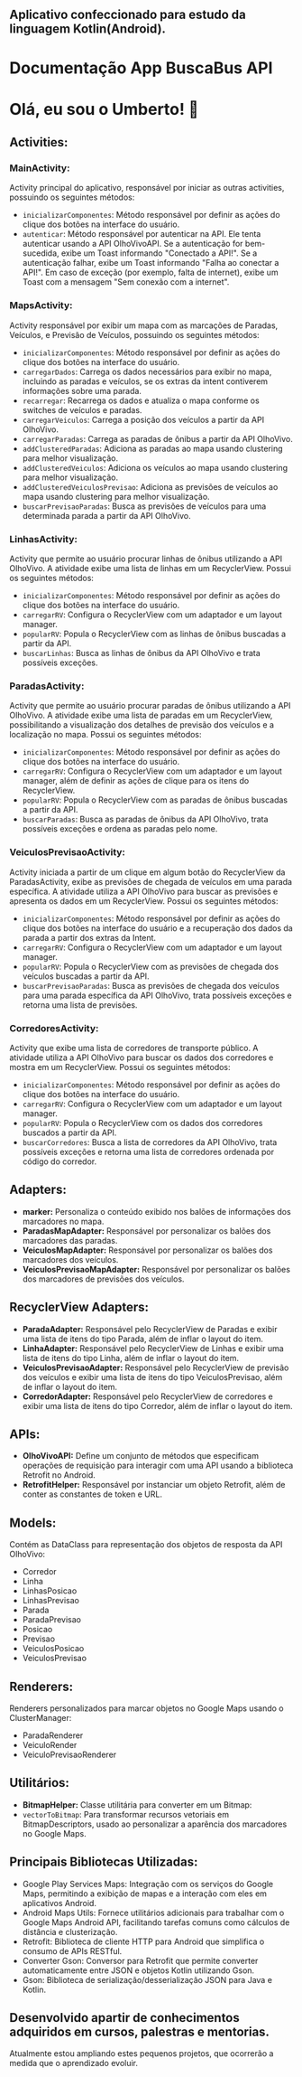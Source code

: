 ## Aplicativo confeccionado para estudo da linguagem Kotlin(Android).

<h1>Documentação App BuscaBus API</h1>

# Olá, eu sou o Umberto! 👋

<h2>Activities:</h2>

<h3>MainActivity:</h3>
<p>Activity principal do aplicativo, responsável por iniciar as outras activities, possuindo os seguintes métodos:</p>
<ul>
<li><code>inicializarComponentes</code>: Método responsável por definir as ações do clique dos botões na interface do usuário.</li>
<li><code>autenticar</code>: Método responsável por autenticar na API. Ele tenta autenticar usando a API OlhoVivoAPI. Se a autenticação for bem-sucedida, exibe um Toast informando "Conectado a API!". Se a autenticação falhar, exibe um Toast informando "Falha ao conectar a API!". Em caso de exceção (por exemplo, falta de internet), exibe um Toast com a mensagem "Sem conexão com a internet".</li>
</ul>

<h3>MapsActivity:</h3>
<p>Activity responsável por exibir um mapa com as marcações de Paradas, Veículos, e Previsão de Veículos, possuindo os seguintes métodos:</p>
<ul>
    <li><code>inicializarComponentes</code>: Método responsável por definir as ações do clique dos botões na interface do usuário.</li>
    <li><code>carregarDados</code>: Carrega os dados necessários para exibir no mapa, incluindo as paradas e veículos, se os extras da intent contiverem informações sobre uma parada.</li>
    <li><code>recarregar</code>: Recarrega os dados e atualiza o mapa conforme os switches de veículos e paradas.</li>
    <li><code>carregarVeiculos</code>: Carrega a posição dos veículos a partir da API OlhoVivo.</li>
    <li><code>carregarParadas</code>: Carrega as paradas de ônibus a partir da API OlhoVivo.</li>
    <li><code>addClusteredParadas</code>: Adiciona as paradas ao mapa usando clustering para melhor visualização.</li>
    <li><code>addClusteredVeiculos</code>: Adiciona os veículos ao mapa usando clustering para melhor visualização.</li>
    <li><code>addClusteredVeiculosPrevisao</code>: Adiciona as previsões de veículos ao mapa usando clustering para melhor visualização.</li>
    <li><code>buscarPrevisaoParadas</code>: Busca as previsões de veículos para uma determinada parada a partir da API OlhoVivo.</li>
</ul>

<h3>LinhasActivity:</h3>
<p>Activity que permite ao usuário procurar linhas de ônibus utilizando a API OlhoVivo. A atividade exibe uma lista de linhas em um RecyclerView. Possui os seguintes métodos:</p>
<ul>
    <li><code>inicializarComponentes</code>: Método responsável por definir as ações do clique dos botões na interface do usuário.</li>
    <li><code>carregarRV</code>: Configura o RecyclerView com um adaptador e um layout manager.</li>
    <li><code>popularRV</code>: Popula o RecyclerView com as linhas de ônibus buscadas a partir da API.</li>
    <li><code>buscarLinhas</code>: Busca as linhas de ônibus da API OlhoVivo e trata possíveis exceções.</li>
</ul>

<h3>ParadasActivity:</h3>
<p>Activity que permite ao usuário procurar paradas de ônibus utilizando a API OlhoVivo. A atividade exibe uma lista de paradas em um RecyclerView, possibilitando a visualização dos detalhes de previsão dos veículos e a localização no mapa. Possui os seguintes métodos:</p>
<ul>
    <li><code>inicializarComponentes</code>: Método responsável por definir as ações do clique dos botões na interface do usuário.</li>
    <li><code>carregarRV</code>: Configura o RecyclerView com um adaptador e um layout manager, além de definir as ações de clique para os itens do RecyclerView.</li>
    <li><code>popularRV</code>: Popula o RecyclerView com as paradas de ônibus buscadas a partir da API.</li>
    <li><code>buscarParadas</code>: Busca as paradas de ônibus da API OlhoVivo, trata possíveis exceções e ordena as paradas pelo nome.</li>
</ul>

<h3>VeiculosPrevisaoActivity:</h3>
<p>Activity iniciada a partir de um clique em algum botão do RecyclerView da ParadasActivity, exibe as previsões de chegada de veículos em uma parada específica. A atividade utiliza a API OlhoVivo para buscar as previsões e apresenta os dados em um RecyclerView. Possui os seguintes métodos:</p>
<ul>
    <li><code>inicializarComponentes</code>: Método responsável por definir as ações do clique dos botões na interface do usuário e a recuperação dos dados da parada a partir dos extras da Intent.</li>
    <li><code>carregarRV</code>: Configura o RecyclerView com um adaptador e um layout manager.</li>
    <li><code>popularRV</code>: Popula o RecyclerView com as previsões de chegada dos veículos buscadas a partir da API.</li>
    <li><code>buscarPrevisaoParadas</code>: Busca as previsões de chegada dos veículos para uma parada específica da API OlhoVivo, trata possíveis exceções e retorna uma lista de previsões.</li>
</ul>

<h3>CorredoresActivity:</h3>
<p>Activity que exibe uma lista de corredores de transporte público. A atividade utiliza a API OlhoVivo para buscar os dados dos corredores e mostra em um RecyclerView. Possui os seguintes métodos:</p>
<ul>
    <li><code>inicializarComponentes</code>: Método responsável por definir as ações do clique dos botões na interface do usuário.</li>
    <li><code>carregarRV</code>: Configura o RecyclerView com um adaptador e um layout manager.</li>
    <li><code>popularRV</code>: Popula o RecyclerView com os dados dos corredores buscados a partir da API.</li>
    <li><code>buscarCorredores</code>: Busca a lista de corredores da API OlhoVivo, trata possíveis exceções e retorna uma lista de corredores ordenada por código do corredor.</li>
</ul>

<h2>Adapters:</h2>
<ul>
    <li><strong>marker:</strong> Personaliza o conteúdo exibido nos balões de informações dos marcadores no mapa.</li>
    <li><strong>ParadasMapAdapter:</strong> Responsável por personalizar os balões dos marcadores das paradas.</li>
    <li><strong>VeiculosMapAdapter:</strong> Responsável por personalizar os balões dos marcadores dos veículos.</li>
    <li><strong>VeiculosPrevisaoMapAdapter:</strong> Responsável por personalizar os balões dos marcadores de previsões dos veículos.</li>
</ul>

<h2>RecyclerView Adapters:</h2>
<ul>
    <li><strong>ParadaAdapter:</strong> Responsável pelo RecyclerView de Paradas e exibir uma lista de itens do tipo Parada, além de inflar o layout do item.</li>
    <li><strong>LinhaAdapter:</strong> Responsável pelo RecyclerView de Linhas e exibir uma lista de itens do tipo Linha, além de inflar o layout do item.</li>
    <li><strong>VeiculosPrevisaoAdapter:</strong> Responsável pelo RecyclerView de previsão dos veículos e exibir uma lista de itens do tipo VeiculosPrevisao, além de inflar o layout do item.</li>
    <li><strong>CorredorAdapter:</strong> Responsável pelo RecyclerView de corredores e exibir uma lista de itens do tipo Corredor, além de inflar o layout do item.</li>
</ul>

<h2>APIs:</h2>
<ul>
    <li><strong>OlhoVivoAPI:</strong> Define um conjunto de métodos que especificam operações de requisição para interagir com uma API usando a biblioteca Retrofit no Android.</li>
    <li><strong>RetrofitHelper:</strong> Responsável por instanciar um objeto Retrofit, além de conter as constantes de token e URL.</li>
</ul>

<h2>Models:</h2>
<p>Contém as DataClass para representação dos objetos de resposta da API OlhoVivo:</p>
<ul>
    <li>Corredor</li>
    <li>Linha</li>
    <li>LinhasPosicao</li>
    <li>LinhasPrevisao</li>
    <li>Parada</li>
    <li>ParadaPrevisao</li>
    <li>Posicao</li>
    <li>Previsao</li>
    <li>VeiculosPosicao</li>
    <li>VeiculosPrevisao</li>
</ul>

<h2>Renderers:</h2>
<p>Renderers personalizados para marcar objetos no Google Maps usando o ClusterManager:</p>
<ul>
    <li>ParadaRenderer</li>
    <li>VeiculoRender</li>
    <li>VeiculoPrevisaoRenderer</li>
</ul>

<h2>Utilitários:</h2>
<ul>
    <li><strong>BitmapHelper:</strong> Classe utilitária para converter em um Bitmap:</li>
    <li><code>vectorToBitmap</code>: Para transformar recursos vetoriais em BitmapDescriptors, usado ao personalizar a aparência dos marcadores no Google Maps.</li>
</ul>

<h2>Principais Bibliotecas Utilizadas:</h2>
<ul>
    <li>Google Play Services Maps: Integração com os serviços do Google Maps, permitindo a exibição de mapas e a interação com eles em aplicativos Android.</li>
    <li>Android Maps Utils: Fornece utilitários adicionais para trabalhar com o Google Maps Android API, facilitando tarefas comuns como cálculos de distância e clusterização.</li>
    <li>Retrofit: Biblioteca de cliente HTTP para Android que simplifica o consumo de APIs RESTful.</li>
    <li>Converter Gson: Conversor para Retrofit que permite converter automaticamente entre JSON e objetos Kotlin utilizando Gson.</li>
    <li>Gson: Biblioteca de serialização/desserialização JSON para Java e Kotlin.</li>
</ul>

## Desenvolvido apartir de conhecimentos adquiridos em cursos, palestras e mentorias.

Atualmente estou ampliando estes pequenos projetos, que ocorrerão a medida que o aprendizado evoluir.